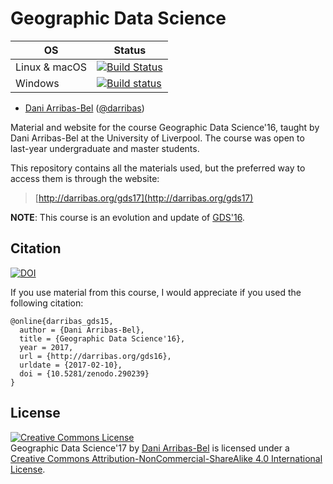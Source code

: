 # Geographic Data Science

| OS      | Status |
| ------- | -----------------|
| Linux & macOS   | [![Build Status](https://travis-ci.org/darribas/gds17.svg?branch=master)](https://travis-ci.org/darribas/gds17) |
| Windows | [![Build status](https://ci.appveyor.com/api/projects/status/nlobj16coto8k0rv?svg=true)](https://ci.appveyor.com/project/darribas/gds17) |

* [Dani Arribas-Bel](http://darribas.org) ([@darribas](http://darribas.org))

Material and website for the course Geographic Data Science'16, taught
by Dani Arribas-Bel at the University of Liverpool. The course was open to
last-year undergraduate and master students.

This repository contains all the materials used, but the preferred way to
access them is through the website:

> [http://darribas.org/gds17](http://darribas.org/gds17)

**NOTE**: This course is an evolution and update of [GDS'16](http://darribas.org/gds16).

## Citation

[![DOI](https://zenodo.org/badge/65053914.svg)](https://zenodo.org/badge/latestdoi/65053914)

If you use material from this course, I would appreciate if you used the
following citation:

```
@online{darribas_gds15,
  author = {Dani Arribas-Bel},
  title = {Geographic Data Science'16},
  year = 2017,
  url = {http://darribas.org/gds16},
  urldate = {2017-02-10},
  doi = {10.5281/zenodo.290239}
}
```

## License

<a rel="license" href="http://creativecommons.org/licenses/by-nc-sa/4.0/"><img alt="Creative Commons License" style="border-width:0" src="https://i.creativecommons.org/l/by-nc-sa/4.0/88x31.png" /></a><br /><span xmlns:dct="http://purl.org/dc/terms/" property="dct:title">Geographic Data Science'17</span> by <a xmlns:cc="http://creativecommons.org/ns#" href="http://darribas.org" property="cc:attributionName" rel="cc:attributionURL">Dani Arribas-Bel</a> is licensed under a <a rel="license" href="http://creativecommons.org/licenses/by-nc-sa/4.0/">Creative Commons Attribution-NonCommercial-ShareAlike 4.0 International License</a>.
